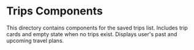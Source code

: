 # Trips Components

This directory contains components for the saved trips list.
Includes trip cards and empty state when no trips exist.
Displays user's past and upcoming travel plans.


